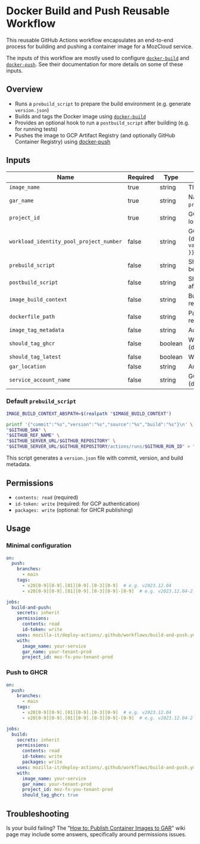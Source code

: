 # Docker Build and Push Reusable Workflow

This reusable GitHub Actions workflow encapsulates an end-to-end process for building and pushing a
container image for a MozCloud service.

The inputs of this workflow are mostly used to configure [`docker-build`](../docker-build/README.md) 
and [`docker-push`](../docker-push/README.md). See their documentation for more details on some of 
these inputs.

## Overview

- Runs a `prebuild_script` to prepare the build environment (e.g. generate `version.json`)
- Builds and tags the Docker image using [`docker-build`](../docker-build/README.md)
- Provides an optional hook to run a `postbuild_script` after building (e.g. for running tests)
- Pushes the image to GCP Artifact Registry (and optionally GitHub Container Registry) using [docker-push](../docker-push/README.md)


## Inputs

| Name                                    | Required | Type    | Description                                                                                                     |
| --------------------------------------- | -------- | ------- | --------------------------------------------------------------------------------------------------------------- |
| `image_name`                            | true     | string  | The name of the Docker image to build.                                                                          |
| `gar_name`                              | true     | string  | Name of the GAR repository. (typically `<tenant>-prod`)                                                         |
| `project_id`                            | true     | string  | GCP project ID where the Artifact Registry is located. (typically `moz-fx-<tenant>-prod`)                       |
| `workload_identity_pool_project_number` | false    | string  | GCP workload identity pool project number. (default: `${{ vars.GCPV2_WORKLOAD_IDENTITY_POOL_PROJECT_NUMBER }}`) |
| `prebuild_script`                       | false    | string  | Shell script (either inline or path to script) to run before building the image. (default: *see below)*         |
| `postbuild_script`                      | false    | string  | Shell script (either inline or path to script) to run after building the image.                                 |
| `image_build_context`                   | false    | string  | Build context path. Default value is relative to the repository root. (default: `"./"`)                         |
| `dockerfile_path`                       | false    | string  | Path to Dockerfile. Default value is relative to the repository root. (default: `"./Dockerfile"`)               |
| `image_tag_metadata`                    | false    | string  | Additional metadata for image tagging.                                                                          |
| `should_tag_ghcr`                       | false    | boolean | Whether to also tag and push the image to GHCR. (default: `false`)                                              |
| `should_tag_latest`                     | false    | boolean | Whether to tag the image as `latest`. (default: `false`)                                                        |
| `gar_location`                          | false    | string  | Artifact Registry location. (default: `"us"`)                                                                   |
| `service_account_name`                  | false    | string  | GCP service account for pushing to registry. (default: `"artifact-writer"`)                                     |

### Default `prebuild_script`

```bash
IMAGE_BUILD_CONTEXT_ABSPATH=$(realpath "$IMAGE_BUILD_CONTEXT")

printf '{"commit":"%s","version":"%s","source":"%s","build":"%s"}\n' \
"$GITHUB_SHA" \
"$GITHUB_REF_NAME" \
"$GITHUB_SERVER_URL/$GITHUB_REPOSITORY" \
"$GITHUB_SERVER_URL/$GITHUB_REPOSITORY/actions/runs/$GITHUB_RUN_ID" > "$IMAGE_BUILD_CONTEXT_ABSPATH/version.json"
```

This script generates a `version.json` file with commit, version, and build metadata.

## Permissions

- `contents: read` (required)
- `id-token: write` (required: for GCP authentication)
- `packages: write` (optional: for GHCR publishing)

## Usage

### Minimal configuration
```yaml
on:
  push:
    branches:
      - main
    tags:
      - v20[0-9][0-9].[01][0-9].[0-3][0-9]  # e.g. v2023.12.04
      - v20[0-9][0-9].[01][0-9].[0-3][0-9]-[0-9]  # e.g. v2023.12.04-2

jobs:
  build-and-push:
    secrets: inherit
    permissions:
      contents: read
      id-token: write
    uses: mozilla-it/deploy-actions/.github/workflows/build-and-push.yml@main
    with:
      image_name: your-service
      gar_name: your-tenant-prod
      project_id: moz-fx-you-tenant-prod
```

### Push to GHCR
```yaml
on:
  push:
    branches:
      - main
    tags:
      - v20[0-9][0-9].[01][0-9].[0-3][0-9]  # e.g. v2023.12.04
      - v20[0-9][0-9].[01][0-9].[0-3][0-9]-[0-9]  # e.g. v2023.12.04-2

jobs:
  build:
    secrets: inherit
    permissions:
      contents: read
      id-token: write
      packages: write
    uses: mozilla-it/deploy-actions/.github/workflows/build-and-push.yml@main
    with:
      image_name: your-service
      gar_name: your-tenant-prod
      project_id: moz-fx-you-tenant-prod
      should_tag_ghcr: true
```

## Troubleshooting

Is your build failing? The "[How to: Publish Container Images to GAR][how-to]"
wiki page may include some answers, specifically around permissions issues.

[how-to]: https://mozilla-hub.atlassian.net/wiki/spaces/SRE/pages/997163545/How+to+Publish+Container+Images+to+GAR
